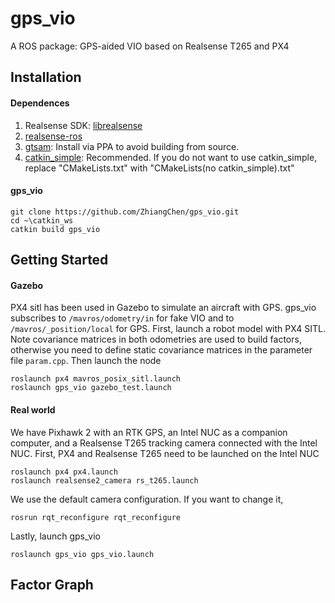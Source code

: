 # gps_vio

A ROS package: GPS-aided VIO based on Realsense T265 and PX4

## Installation
#### Dependences
1. Realsense SDK: [librealsense](https://github.com/IntelRealSense/librealsense/blob/development/doc/distribution_linux.md)
2. [realsense-ros](https://github.com/IntelRealSense/realsense-ros)
3. [gtsam](https://gtsam.org/get_started/): Install via PPA to avoid building from source. 
4. [catkin_simple](https://github.com/catkin/catkin_simple): Recommended. If you do not want to use catkin_simple, replace "CMakeLists.txt" with "CMakeLists(no catkin_simple).txt"
#### gps_vio
```
git clone https://github.com/ZhiangChen/gps_vio.git
cd ~\catkin_ws
catkin build gps_vio
```

## Getting Started
#### Gazebo
PX4 sitl has been used in Gazebo to simulate an aircraft with GPS. gps_vio subscribes to ```/mavros/odometry/in``` for fake VIO and to ```/mavros/_position/local``` for GPS. First, launch a robot model with PX4 SITL. Note covariance matrices in both odometries are used to build factors, otherwise you need to define static covariance matrices in the parameter file ```param.cpp```. Then launch the node

```
roslaunch px4 mavros_posix_sitl.launch
roslaunch gps_vio gazebo_test.launch
```

#### Real world
We have Pixhawk 2 with an RTK GPS, an Intel NUC as a companion computer, and a Realsense T265 tracking camera connected with the Intel NUC. First, PX4 and Realsense T265 need to be launched on the Intel NUC
```
roslaunch px4 px4.launch
roslaunch realsense2_camera rs_t265.launch
```
We use the default camera configuration. If you want to change it, 
```
rosrun rqt_reconfigure rqt_reconfigure
```
Lastly, launch gps_vio
```
roslaunch gps_vio gps_vio.launch
```

## Factor Graph

